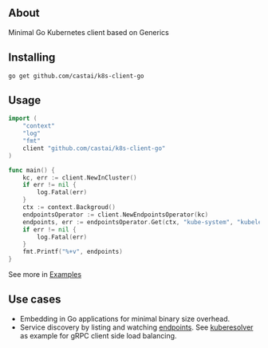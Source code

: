 ## About

Minimal Go Kubernetes client based on Generics

## Installing

```
go get github.com/castai/k8s-client-go
```

## Usage

```go
import (
    "context"
    "log"
    "fmt"
    client "github.com/castai/k8s-client-go"
)

func main() {
    kc, err := client.NewInCluster()
    if err != nil {
        log.Fatal(err)
    }
    ctx := context.Backgroud()
    endpointsOperator := client.NewEndpointsOperator(kc)
    endpoints, err := endpointsOperator.Get(ctx, "kube-system", "kubelet", client.GetOptions{})
    if err != nil {
        log.Fatal(err)
    }
    fmt.Printf("%+v", endpoints)
}
```

See more in [Examples](https://github.com/castai/k8s-client-go/blob/master/client_test.go#L10)

## Use cases

* Embedding in Go applications for minimal binary size overhead.
* Service discovery by listing and watching [endpoints](https://kubernetes.io/docs/reference/kubernetes-api/service-resources/endpoints-v1/). See [kuberesolver](https://github.com/sercand/kuberesolver) as example for gRPC client side load balancing.
